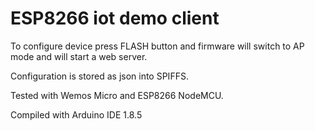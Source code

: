 # ESP8266 iot demo client

To configure device press FLASH button and 
firmware will switch to AP mode and will start a web server.

Configuration is stored as json into SPIFFS.

Tested with Wemos Micro and ESP8266 NodeMCU.

Compiled with Arduino IDE 1.8.5
